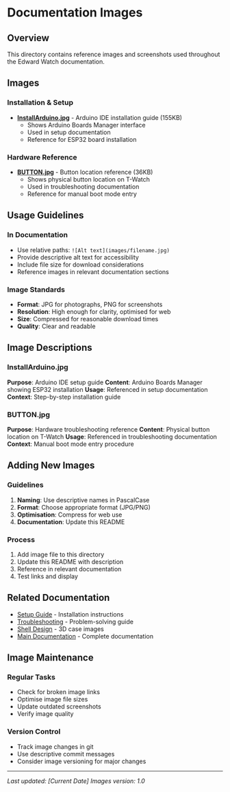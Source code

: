# Documentation Images

## Overview
This directory contains reference images and screenshots used throughout the Edward Watch documentation.

## Images

### Installation & Setup
- **[InstallArduino.jpg](InstallArduino.jpg)** - Arduino IDE installation guide (155KB)
  - Shows Arduino Boards Manager interface
  - Used in setup documentation
  - Reference for ESP32 board installation

### Hardware Reference
- **[BUTTON.jpg](BUTTON.jpg)** - Button location reference (36KB)
  - Shows physical button location on T-Watch
  - Used in troubleshooting documentation
  - Reference for manual boot mode entry

## Usage Guidelines

### In Documentation
- Use relative paths: `![Alt text](images/filename.jpg)`
- Provide descriptive alt text for accessibility
- Include file size for download considerations
- Reference images in relevant documentation sections

### Image Standards
- **Format**: JPG for photographs, PNG for screenshots
- **Resolution**: High enough for clarity, optimised for web
- **Size**: Compressed for reasonable download times
- **Quality**: Clear and readable

## Image Descriptions

### InstallArduino.jpg
**Purpose**: Arduino IDE setup guide
**Content**: Arduino Boards Manager showing ESP32 installation
**Usage**: Referenced in setup documentation
**Context**: Step-by-step installation guide

### BUTTON.jpg
**Purpose**: Hardware troubleshooting reference
**Content**: Physical button location on T-Watch
**Usage**: Referenced in troubleshooting documentation
**Context**: Manual boot mode entry procedure

## Adding New Images

### Guidelines
1. **Naming**: Use descriptive names in PascalCase
2. **Format**: Choose appropriate format (JPG/PNG)
3. **Optimisation**: Compress for web use
4. **Documentation**: Update this README

### Process
1. Add image file to this directory
2. Update this README with description
3. Reference in relevant documentation
4. Test links and display

## Related Documentation
- [Setup Guide](../configuration/setup-guide.md) - Installation instructions
- [Troubleshooting](../troubleshooting/troubleshooting.md) - Problem-solving guide
- [Shell Design](../shell/) - 3D case images
- [Main Documentation](../README.md) - Complete documentation

## Image Maintenance

### Regular Tasks
- Check for broken image links
- Optimise image file sizes
- Update outdated screenshots
- Verify image quality

### Version Control
- Track image changes in git
- Use descriptive commit messages
- Consider image versioning for major changes

---

*Last updated: [Current Date]*
*Images version: 1.0* 